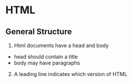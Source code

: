 # HTML

## General Structure

1.  Html documents have a head and body

+   head should contain a title
+   body may have paragraphs

2.  A leading line indicates which version of HTML
